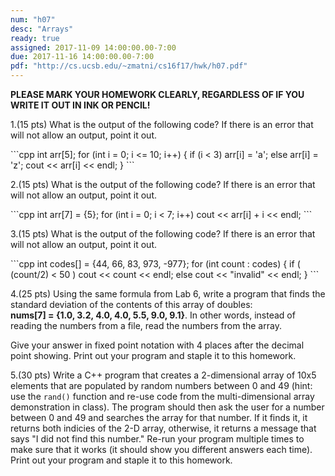 ```yaml
---
num: "h07"
desc: "Arrays"
ready: true
assigned: 2017-11-09 14:00:00.00-7:00
due: 2017-11-16 14:00:00.00-7:00
pdf: "http://cs.ucsb.edu/~zmatni/cs16f17/hwk/h07.pdf"
---
```

<b>PLEASE MARK YOUR HOMEWORK CLEARLY, REGARDLESS OF IF YOU WRITE IT OUT IN INK OR PENCIL!</b>

1.(15 pts) What is the output of the following code? If there is an error that will not allow an output, point it out.

<div markdown="1">
```cpp
int arr[5];
for (int i = 0; i <= 10; i++) 
{
	if (i < 3) 
        arr[i] = 'a';
	else 
        arr[i] = 'z';
	cout << arr[i] << endl;  
}
```
</div>

2.(15 pts) What is the output of the following code? If there is an error that will not allow an output, point it out.

<div markdown="1">
```cpp
int arr[7] = {5};
for (int i = 0; i < 7; i++)
	cout << arr[i] + i << endl; 
```
</div>

3.(15 pts) What is the output of the following code? If there is an error that will not allow an output, point it out.

<div markdown="1">
```cpp
int codes[] = {44, 66, 83, 973, -977};
for (int count : codes) 
{
	if ( (count/2) < 50 )
		cout << count << endl;
	else 
        cout << "invalid" << endl; 
}
```
</div>

<div class="pagebreak"></div>

4.(25 pts) Using the same formula from Lab 6, write a program that finds the standard deviation of the contents of this array of doubles:<br/><b>nums[7] = {1.0, 3.2, 4.0, 4.0, 5.5, 9.0, 9.1}</b>. In other words, instead of reading the numbers from a file, read the numbers from the array.

Give your answer in fixed point notation with 4 places after the decimal point showing. Print out your program and staple it to this homework.
<div style="margin-bottom:1em"></div>

5.(30 pts) Write a C++ program that creates a 2-dimensional array of 10x5 elements that are populated by random numbers between 0 and 49 (hint: use the `rand()` function and re-use code from the multi-dimensional array demonstration in class). The program should then ask the user for a number between 0 and 49 and searches the array for that number. If it finds it, it returns both indicies of the 2-D array, otherwise, it returns a message that says "I did not find this number." Re-run your
program multiple times to make sure that it works (it should show you different answers each time). Print out your program and staple it to this homework.
<div style="margin-bottom:1em"></div>

